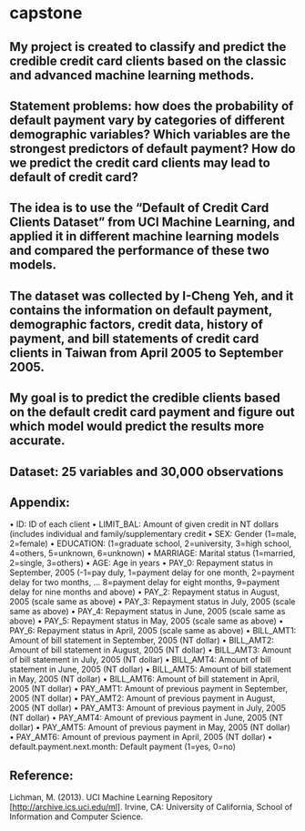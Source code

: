 # capstone

## My project is created to classify and predict the credible credit card clients based on the classic and advanced machine learning methods. 

## Statement problems: how does the probability of default payment vary by categories of different demographic variables? Which variables are the strongest predictors of default payment? How do we predict the credit card clients may lead to default of credit card? 

## The idea is to use the “Default of Credit Card Clients Dataset” from UCI Machine Learning, and applied it in different machine learning models and compared the performance of these two models. 

## The dataset was collected by I-Cheng Yeh, and it contains the information on default payment, demographic factors, credit data, history of payment, and bill statements of credit card clients in Taiwan from April 2005 to September 2005.

## My goal is to predict the credible clients based on the default credit card payment and figure out which model would predict the results more accurate.


## Dataset: 25 variables and 30,000 observations

## Appendix:

•	ID: ID of each client
•	LIMIT_BAL: Amount of given credit in NT dollars (includes individual and family/supplementary credit
•	SEX: Gender (1=male, 2=female)
•	EDUCATION: (1=graduate school, 2=university, 3=high school, 4=others, 5=unknown, 6=unknown)
•	MARRIAGE: Marital status (1=married, 2=single, 3=others)
•	AGE: Age in years
•	PAY_0: Repayment status in September, 2005 (-1=pay duly, 1=payment delay for one month, 2=payment delay for two months, ...   8=payment delay for eight months, 9=payment delay for nine months and above)
•	PAY_2: Repayment status in August, 2005 (scale same as above)
•	PAY_3: Repayment status in July, 2005 (scale same as above)
•	PAY_4: Repayment status in June, 2005 (scale same as above)
•	PAY_5: Repayment status in May, 2005 (scale same as above)
•	PAY_6: Repayment status in April, 2005 (scale same as above)
•	BILL_AMT1: Amount of bill statement in September, 2005 (NT dollar)
•	BILL_AMT2: Amount of bill statement in August, 2005 (NT dollar)
•	BILL_AMT3: Amount of bill statement in July, 2005 (NT dollar)
•	BILL_AMT4: Amount of bill statement in June, 2005 (NT dollar)
•	BILL_AMT5: Amount of bill statement in May, 2005 (NT dollar)
•	BILL_AMT6: Amount of bill statement in April, 2005 (NT dollar)
•	PAY_AMT1: Amount of previous payment in September, 2005 (NT dollar)
•	PAY_AMT2: Amount of previous payment in August, 2005 (NT dollar)
•	PAY_AMT3: Amount of previous payment in July, 2005 (NT dollar)
•	PAY_AMT4: Amount of previous payment in June, 2005 (NT dollar)
•	PAY_AMT5: Amount of previous payment in May, 2005 (NT dollar)
•	PAY_AMT6: Amount of previous payment in April, 2005 (NT dollar)
•	default.payment.next.month: Default payment (1=yes, 0=no)


## Reference:
Lichman, M. (2013). UCI Machine Learning Repository [http://archive.ics.uci.edu/ml]. Irvine, CA: University of California, School of Information and Computer Science.

